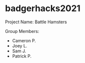 # badgerhacks2021

Project Name: Battle Hamsters

Group Members:
- Cameron P.
- Joey L.
- Sam J.
- Patrick P.
